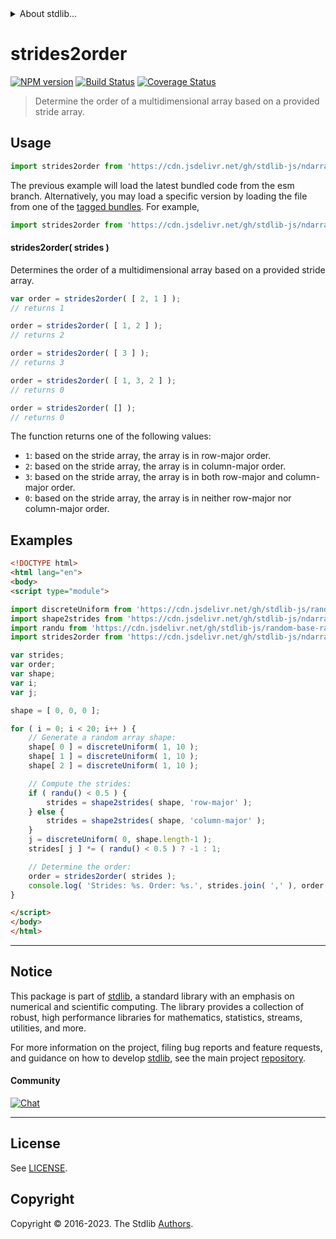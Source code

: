 <!--

@license Apache-2.0

Copyright (c) 2018 The Stdlib Authors.

Licensed under the Apache License, Version 2.0 (the "License");
you may not use this file except in compliance with the License.
You may obtain a copy of the License at

   http://www.apache.org/licenses/LICENSE-2.0

Unless required by applicable law or agreed to in writing, software
distributed under the License is distributed on an "AS IS" BASIS,
WITHOUT WARRANTIES OR CONDITIONS OF ANY KIND, either express or implied.
See the License for the specific language governing permissions and
limitations under the License.

-->


<details>
  <summary>
    About stdlib...
  </summary>
  <p>We believe in a future in which the web is a preferred environment for numerical computation. To help realize this future, we've built stdlib. stdlib is a standard library, with an emphasis on numerical and scientific computation, written in JavaScript (and C) for execution in browsers and in Node.js.</p>
  <p>The library is fully decomposable, being architected in such a way that you can swap out and mix and match APIs and functionality to cater to your exact preferences and use cases.</p>
  <p>When you use stdlib, you can be absolutely certain that you are using the most thorough, rigorous, well-written, studied, documented, tested, measured, and high-quality code out there.</p>
  <p>To join us in bringing numerical computing to the web, get started by checking us out on <a href="https://github.com/stdlib-js/stdlib">GitHub</a>, and please consider <a href="https://opencollective.com/stdlib">financially supporting stdlib</a>. We greatly appreciate your continued support!</p>
</details>

# strides2order

[![NPM version][npm-image]][npm-url] [![Build Status][test-image]][test-url] [![Coverage Status][coverage-image]][coverage-url] <!-- [![dependencies][dependencies-image]][dependencies-url] -->

> Determine the order of a multidimensional array based on a provided stride array.

<!-- Section to include introductory text. Make sure to keep an empty line after the intro `section` element and another before the `/section` close. -->

<section class="intro">

</section>

<!-- /.intro -->

<!-- Package usage documentation. -->



<section class="usage">

## Usage

```javascript
import strides2order from 'https://cdn.jsdelivr.net/gh/stdlib-js/ndarray-base-strides2order@esm/index.mjs';
```
The previous example will load the latest bundled code from the esm branch. Alternatively, you may load a specific version by loading the file from one of the [tagged bundles](https://github.com/stdlib-js/ndarray-base-strides2order/tags). For example,

```javascript
import strides2order from 'https://cdn.jsdelivr.net/gh/stdlib-js/ndarray-base-strides2order@v0.1.0-esm/index.mjs';
```

#### strides2order( strides )

Determines the order of a multidimensional array based on a provided stride array.

```javascript
var order = strides2order( [ 2, 1 ] );
// returns 1

order = strides2order( [ 1, 2 ] );
// returns 2

order = strides2order( [ 3 ] );
// returns 3

order = strides2order( [ 1, 3, 2 ] );
// returns 0

order = strides2order( [] );
// returns 0
```

The function returns one of the following values:

-   `1`: based on the stride array, the array is in row-major order.
-   `2`: based on the stride array, the array is in column-major order.
-   `3`: based on the stride array, the array is in both row-major and column-major order.
-   `0`: based on the stride array, the array is in neither row-major nor column-major order.

</section>

<!-- /.usage -->

<!-- Package usage notes. Make sure to keep an empty line after the `section` element and another before the `/section` close. -->

<section class="notes">

</section>

<!-- /.notes -->

<!-- Package usage examples. -->

<section class="examples">

## Examples

<!-- eslint no-undef: "error" -->

```html
<!DOCTYPE html>
<html lang="en">
<body>
<script type="module">

import discreteUniform from 'https://cdn.jsdelivr.net/gh/stdlib-js/random-base-discrete-uniform@esm/index.mjs';
import shape2strides from 'https://cdn.jsdelivr.net/gh/stdlib-js/ndarray-base-shape2strides@esm/index.mjs';
import randu from 'https://cdn.jsdelivr.net/gh/stdlib-js/random-base-randu@esm/index.mjs';
import strides2order from 'https://cdn.jsdelivr.net/gh/stdlib-js/ndarray-base-strides2order@esm/index.mjs';

var strides;
var order;
var shape;
var i;
var j;

shape = [ 0, 0, 0 ];

for ( i = 0; i < 20; i++ ) {
    // Generate a random array shape:
    shape[ 0 ] = discreteUniform( 1, 10 );
    shape[ 1 ] = discreteUniform( 1, 10 );
    shape[ 2 ] = discreteUniform( 1, 10 );

    // Compute the strides:
    if ( randu() < 0.5 ) {
        strides = shape2strides( shape, 'row-major' );
    } else {
        strides = shape2strides( shape, 'column-major' );
    }
    j = discreteUniform( 0, shape.length-1 );
    strides[ j ] *= ( randu() < 0.5 ) ? -1 : 1;

    // Determine the order:
    order = strides2order( strides );
    console.log( 'Strides: %s. Order: %s.', strides.join( ',' ), order );
}

</script>
</body>
</html>
```

</section>

<!-- /.examples -->

<!-- Section to include cited references. If references are included, add a horizontal rule *before* the section. Make sure to keep an empty line after the `section` element and another before the `/section` close. -->

<section class="references">

</section>

<!-- /.references -->

<!-- Section for related `stdlib` packages. Do not manually edit this section, as it is automatically populated. -->

<section class="related">

</section>

<!-- /.related -->

<!-- Section for all links. Make sure to keep an empty line after the `section` element and another before the `/section` close. -->


<section class="main-repo" >

* * *

## Notice

This package is part of [stdlib][stdlib], a standard library with an emphasis on numerical and scientific computing. The library provides a collection of robust, high performance libraries for mathematics, statistics, streams, utilities, and more.

For more information on the project, filing bug reports and feature requests, and guidance on how to develop [stdlib][stdlib], see the main project [repository][stdlib].

#### Community

[![Chat][chat-image]][chat-url]

---

## License

See [LICENSE][stdlib-license].


## Copyright

Copyright &copy; 2016-2023. The Stdlib [Authors][stdlib-authors].

</section>

<!-- /.stdlib -->

<!-- Section for all links. Make sure to keep an empty line after the `section` element and another before the `/section` close. -->

<section class="links">

[npm-image]: http://img.shields.io/npm/v/@stdlib/ndarray-base-strides2order.svg
[npm-url]: https://npmjs.org/package/@stdlib/ndarray-base-strides2order

[test-image]: https://github.com/stdlib-js/ndarray-base-strides2order/actions/workflows/test.yml/badge.svg?branch=v0.1.0
[test-url]: https://github.com/stdlib-js/ndarray-base-strides2order/actions/workflows/test.yml?query=branch:v0.1.0

[coverage-image]: https://img.shields.io/codecov/c/github/stdlib-js/ndarray-base-strides2order/main.svg
[coverage-url]: https://codecov.io/github/stdlib-js/ndarray-base-strides2order?branch=main

<!--

[dependencies-image]: https://img.shields.io/david/stdlib-js/ndarray-base-strides2order.svg
[dependencies-url]: https://david-dm.org/stdlib-js/ndarray-base-strides2order/main

-->

[chat-image]: https://img.shields.io/gitter/room/stdlib-js/stdlib.svg
[chat-url]: https://app.gitter.im/#/room/#stdlib-js_stdlib:gitter.im

[stdlib]: https://github.com/stdlib-js/stdlib

[stdlib-authors]: https://github.com/stdlib-js/stdlib/graphs/contributors

[umd]: https://github.com/umdjs/umd
[es-module]: https://developer.mozilla.org/en-US/docs/Web/JavaScript/Guide/Modules

[deno-url]: https://github.com/stdlib-js/ndarray-base-strides2order/tree/deno
[umd-url]: https://github.com/stdlib-js/ndarray-base-strides2order/tree/umd
[esm-url]: https://github.com/stdlib-js/ndarray-base-strides2order/tree/esm
[branches-url]: https://github.com/stdlib-js/ndarray-base-strides2order/blob/main/branches.md

[stdlib-license]: https://raw.githubusercontent.com/stdlib-js/ndarray-base-strides2order/main/LICENSE

</section>

<!-- /.links -->
